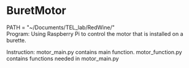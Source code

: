 # BuretMotor
PATH = "~/Documents/TEL_lab/RedWine/"  
Program:
  Using Raspberry Pi to control the motor that is installed on a burette.
  
Instruction:
  motor_main.py contains main function.
  motor_function.py contains functions needed in motor_main.py

